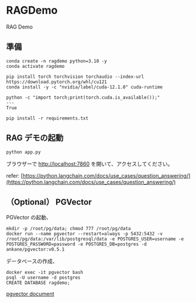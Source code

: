 # RAGDemo
RAG Demo

## 準備

```
conda create -n ragdemo python=3.10 -y
conda activate ragdemo
```

```
pip install torch torchvision torchaudio --index-url https://download.pytorch.org/whl/cu121
conda install -y -c "nvidia/label/cuda-12.1.0" cuda-runtime

python -c "import torch;print(torch.cuda.is_available());"
---
True
```

```
pip install -r requirements.txt
```

## RAG デモの起動

```
python app.py
```

ブラウザーで [http://localhost:7860](http://localhost:7860) を開いて、アクセスしてください。

refer: [https://python.langchain.com/docs/use_cases/question_answering/](https://python.langchain.com/docs/use_cases/question_answering/)


## （Optional） PGVector

PGVector の起動、

```
mkdir -p /root/pg/data; chmod 777 /root/pg/data
docker run --name pgvector --restart=always -p 5432:5432 -v /root/pg/data:/var/lib/postgresql/data -e POSTGRES_USER=username -e POSTGRES_PASSWORD=password -e POSTGRES_DB=postgres -d ankane/pgvector:v0.5.1
```

データベースの作成、

```
docker exec -it pgvector bash
psql -U username -d postgres
CREATE DATABASE ragdemo;
```

[pgvector document](https://github.com/pgvector/pgvector)
